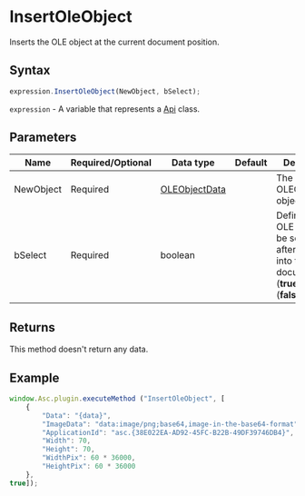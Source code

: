 # InsertOleObject

Inserts the OLE object at the current document position.

## Syntax

```javascript
expression.InsertOleObject(NewObject, bSelect);
```

`expression` - A variable that represents a [Api](Methods.md) class.

## Parameters

| **Name** | **Required/Optional** | **Data type** | **Default** | **Description** |
| ------------- | ------------- | ------------- | ------------- | ------------- |
| NewObject | Required | [OLEObjectData](../Enumeration/OLEObjectData.md) |  | The OLEObjectData object. |
| bSelect | Required | boolean |  | Defines if the OLE object will be selected after inserting into the document (**true**) or not (**false**). |

## Returns

This method doesn't return any data.

## Example

```javascript
window.Asc.plugin.executeMethod ("InsertOleObject", [
    {
        "Data": "{data}",
        "ImageData": "data:image/png;base64,image-in-the-base64-format",
        "ApplicationId": "asc.{38E022EA-AD92-45FC-B22B-49DF39746DB4}",
        "Width": 70,
        "Height": 70,
        "WidthPix": 60 * 36000,
        "HeightPix": 60 * 36000
    },
true]);
```
